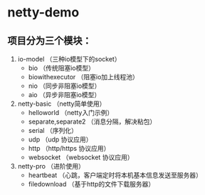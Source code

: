 # netty-demo
## 项目分为三个模块：

 1. io-model （三种io模型下的socket）
    - bio （传统阻塞io模型）
    - biowithexecutor （阻塞io加上线程池）
    - nio （同步非阻塞io模型）
    - aio （异步非阻塞io模型）
 2. netty-basic （netty简单使用）
    - helloworld （netty入门示例）
    - separate,separate2 （消息分隔，解决粘包）
    - serial （序列化）
    - udp （udp 协议应用）
    - http （http/https 协议应用）
    - websocket （websocket 协议应用）
 3. netty-pro （进阶使用）
    - heartbeat （心跳，客户端定时将本机基本信息发送至服务器）
    - filedownload （基于http的文件下载服务器）


